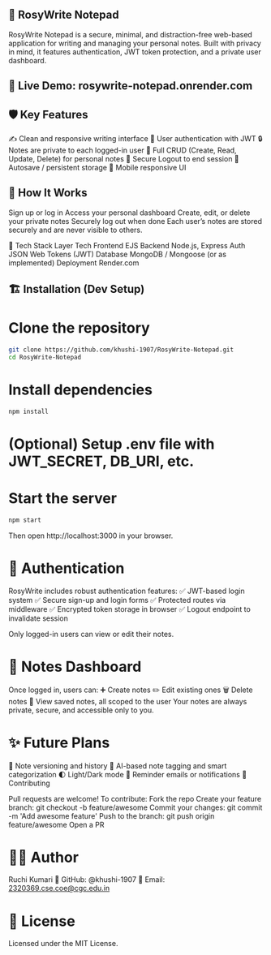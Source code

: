 ## 🌸 RosyWrite Notepad
RosyWrite Notepad is a secure, minimal, and distraction-free web-based application for writing and managing your personal notes. Built with privacy in mind, it features authentication, JWT token protection, and a private user dashboard.

## 🔗 Live Demo: rosywrite-notepad.onrender.com

## 🛡️ Key Features
✍️ Clean and responsive writing interface
🔐 User authentication with JWT
🔒 Notes are private to each logged-in user
📄 Full CRUD (Create, Read, Update, Delete) for personal notes
🚪 Secure Logout to end session
💾 Autosave / persistent storage
📱 Mobile responsive UI

## 🧭 How It Works
Sign up or log in
Access your personal dashboard
Create, edit, or delete your private notes
Securely log out when done
Each user’s notes are stored securely and are never visible to others.

🚀 Tech Stack
Layer	Tech
Frontend	EJS
Backend	Node.js, Express
Auth	JSON Web Tokens (JWT)
Database	MongoDB / Mongoose (or as implemented)
Deployment	Render.com

## 🏗️ Installation (Dev Setup)
# Clone the repository
```bash
git clone https://github.com/khushi-1907/RosyWrite-Notepad.git
cd RosyWrite-Notepad
```
# Install dependencies
```bash
npm install
```
# (Optional) Setup .env file with JWT_SECRET, DB_URI, etc.

# Start the server
```bash
npm start
```
Then open http://localhost:3000 in your browser.

# 🔐 Authentication
RosyWrite includes robust authentication features:
✅ JWT-based login system
✅ Secure sign-up and login forms
✅ Protected routes via middleware
✅ Encrypted token storage in browser
✅ Logout endpoint to invalidate session

Only logged-in users can view or edit their notes.

# 📝 Notes Dashboard
Once logged in, users can:
➕ Create notes
✏️ Edit existing ones
🗑️ Delete notes
📄 View saved notes, all scoped to the user
Your notes are always private, secure, and accessible only to you.

# ✨ Future Plans
🔄 Note versioning and history
🧠 AI-based note tagging and smart categorization
🌓 Light/Dark mode
🔔 Reminder emails or notifications
🤝 Contributing

Pull requests are welcome! To contribute:
Fork the repo
Create your feature branch: git checkout -b feature/awesome
Commit your changes: git commit -m 'Add awesome feature'
Push to the branch: git push origin feature/awesome
Open a PR

# 👩‍💻 Author
Ruchi Kumari
🔗 GitHub: @khushi-1907
📧 Email: 2320369.cse.coe@cgc.edu.in

# 📄 License
Licensed under the MIT License.
